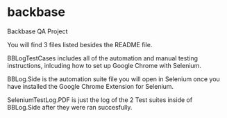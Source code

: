 # backbase
Backbase QA Project 

You will find 3 files listed besides the README file.

BBLogTestCases includes all of the automation and manual testing instructions,
inlcuding how to set up Google Chrome with Selenium.

BBLog.Side is the automation suite file you will open in Selenium once you have
installed the Google Chrome Extension for Selenium.

SeleniumTestLog.PDF is just the log of the 2 Test suites inside of BBLog.Side after they were ran succesfully.
